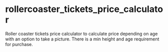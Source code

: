 # rollercoaster_tickets_price_calculator
Roller coaster tickets price calculator to calculate price depending on age with an option to take a picture. There is a min height and age requirement for purchase.
